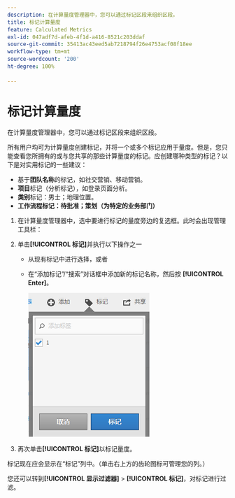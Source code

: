 ```yaml
---
description: 在计算量度管理器中，您可以通过标记区段来组织区段。
title: 标记计算量度
feature: Calculated Metrics
exl-id: 047adf7d-afeb-4f1d-a416-8521c203ddaf
source-git-commit: 35413ac43eed5ab7218794f26e4753acf08f18ee
workflow-type: tm+mt
source-wordcount: '200'
ht-degree: 100%

---
```


# 标记计算量度

在计算量度管理器中，您可以通过标记区段来组织区段。

所有用户均可为计算量度创建标记，并将一个或多个标记应用于量度。但是，您只能查看您所拥有的或与您共享的那些计算量度的标记。应创建哪种类型的标记？以下是对实用标记的一些建议：

* 基于&#x200B;**团队名称**&#x200B;的标记，如社交营销、移动营销。
* **项目**&#x200B;标记（分析标记），如登录页面分析。
* **类别**&#x200B;标记：男士；地理位置。
* **工作流程标记：待批准；策划（为特定的业务部门）**

1. 在计算量度管理器中，选中要进行标记的量度旁边的复选框。此时会出现管理工具栏：
1. 单击&#x200B;**[!UICONTROL 标记]**&#x200B;并执行以下操作之一

   * 从现有标记中进行选择，或者
   * 在“添加标记”/“搜索”对话框中添加新的标记名称，然后按 **[!UICONTROL Enter]**。

      ![](assets/cm_add_tags.png)

1. 再次单击&#x200B;**[!UICONTROL 标记]**&#x200B;以标记量度。

标记现在应会显示在“标记”列中。（单击右上方的齿轮图标可管理您的列。）

您还可以转到&#x200B;**[!UICONTROL 显示过滤器]** > **[!UICONTROL 标记]**，对标记进行过滤。
